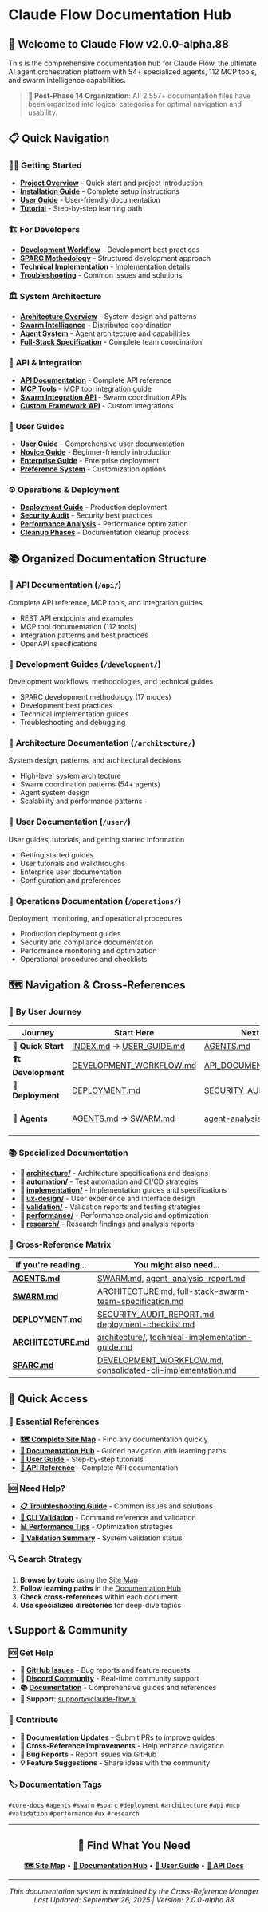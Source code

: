 # Claude Flow Documentation Hub

## 🚀 Welcome to Claude Flow v2.0.0-alpha.88

This is the comprehensive documentation hub for Claude Flow, the ultimate AI agent orchestration platform with 54+ specialized agents, 112 MCP tools, and swarm intelligence capabilities.

> **🎯 Post-Phase 14 Organization**: All 2,557+ documentation files have been organized into logical categories for optimal navigation and usability.

## 📋 Quick Navigation

### 🏃‍♂️ **Getting Started**
- **[Project Overview](../README.md)** - Quick start and project introduction
- **[Installation Guide](operations/DEPLOYMENT.md)** - Complete setup instructions
- **[User Guide](user/USER_GUIDE.md)** - User-friendly documentation
- **[Tutorial](user/tutorial.md)** - Step-by-step learning path

### 🏗️ **For Developers**
- **[Development Workflow](development/DEVELOPMENT_WORKFLOW.md)** - Development best practices
- **[SPARC Methodology](development/SPARC.md)** - Structured development approach
- **[Technical Implementation](development/technical-implementation-guide.md)** - Implementation details
- **[Troubleshooting](development/troubleshooting.md)** - Common issues and solutions

### 🏛️ **System Architecture**
- **[Architecture Overview](architecture/ARCHITECTURE.md)** - System design and patterns
- **[Swarm Intelligence](architecture/SWARM.md)** - Distributed coordination
- **[Agent System](architecture/AGENTS.md)** - Agent architecture and capabilities
- **[Full-Stack Specification](architecture/full-stack-swarm-team-specification.md)** - Complete team coordination

### 📡 **API & Integration**
- **[API Documentation](api/API_DOCUMENTATION.md)** - Complete API reference
- **[MCP Tools](api/MCP_TOOLS.md)** - MCP tool integration guide
- **[Swarm Integration API](api/mcp-swarm-integration-api.md)** - Swarm coordination APIs
- **[Custom Framework API](api/custom-framework-api.md)** - Custom integrations

### 👥 **User Guides**
- **[User Guide](user/USER_GUIDE.md)** - Comprehensive user documentation
- **[Novice Guide](user/novice-user-guide.md)** - Beginner-friendly introduction
- **[Enterprise Guide](user/enterprise-stakeholder-guide.md)** - Enterprise deployment
- **[Preference System](user/PREFERENCE_SYSTEM_GUIDE.md)** - Customization options

### ⚙️ **Operations & Deployment**
- **[Deployment Guide](operations/DEPLOYMENT.md)** - Production deployment
- **[Security Audit](operations/SECURITY_AUDIT_REPORT.md)** - Security best practices
- **[Performance Analysis](operations/performance-analysis-report.md)** - Performance optimization
- **[Cleanup Phases](operations/cleanup-phases/)** - Documentation cleanup process

## 📚 **Organized Documentation Structure**

### 📁 **API Documentation** (`/api/`)
Complete API reference, MCP tools, and integration guides
- REST API endpoints and examples
- MCP tool documentation (112 tools)
- Integration patterns and best practices
- OpenAPI specifications

### 📁 **Development Guides** (`/development/`)
Development workflows, methodologies, and technical guides
- SPARC development methodology (17 modes)
- Development best practices
- Technical implementation guides
- Troubleshooting and debugging

### 📁 **Architecture Documentation** (`/architecture/`)
System design, patterns, and architectural decisions
- High-level system architecture
- Swarm coordination patterns (54+ agents)
- Agent system design
- Scalability and performance patterns

### 📁 **User Documentation** (`/user/`)
User guides, tutorials, and getting started information
- Getting started guides
- User tutorials and walkthroughs
- Enterprise user documentation
- Configuration and preferences

### 📁 **Operations Documentation** (`/operations/`)
Deployment, monitoring, and operational procedures
- Production deployment guides
- Security and compliance documentation
- Performance monitoring and optimization
- Operational procedures and checklists

## 🗺️ **Navigation & Cross-References**

### 🎯 **By User Journey**
| Journey | Start Here | Next Steps | Advanced |
|---------|------------|------------|----------|
| **🚀 Quick Start** | [INDEX.md](INDEX.md) → [USER_GUIDE.md](USER_GUIDE.md) | [AGENTS.md](AGENTS.md) | [SPARC.md](SPARC.md) |
| **🏗️ Development** | [DEVELOPMENT_WORKFLOW.md](DEVELOPMENT_WORKFLOW.md) | [API_DOCUMENTATION.md](API_DOCUMENTATION.md) | [ARCHITECTURE.md](ARCHITECTURE.md) |
| **🚀 Deployment** | [DEPLOYMENT.md](DEPLOYMENT.md) | [SECURITY_AUDIT_REPORT.md](SECURITY_AUDIT_REPORT.md) | [architecture/](architecture/) |
| **🤖 Agents** | [AGENTS.md](AGENTS.md) → [SWARM.md](SWARM.md) | [agent-analysis-report.md](agent-analysis-report.md) | [agent-scope-creep-prevention-guide.md](agent-scope-creep-prevention-guide.md) |

### 📚 **Specialized Documentation**
- **📁 [architecture/](architecture/)** - Architecture specifications and designs
- **📁 [automation/](automation/)** - Test automation and CI/CD strategies
- **📁 [implementation/](implementation/)** - Implementation guides and specifications
- **📁 [ux-design/](ux-design/)** - User experience and interface design
- **📁 [validation/](validation/)** - Validation reports and testing strategies
- **📁 [performance/](performance/)** - Performance analysis and optimization
- **📁 [research/](research/)** - Research findings and analysis reports

### 🔗 **Cross-Reference Matrix**
| If you're reading... | You might also need... |
|---------------------|------------------------|
| **[AGENTS.md](AGENTS.md)** | [SWARM.md](SWARM.md), [agent-analysis-report.md](agent-analysis-report.md) |
| **[SWARM.md](SWARM.md)** | [ARCHITECTURE.md](ARCHITECTURE.md), [full-stack-swarm-team-specification.md](full-stack-swarm-team-specification.md) |
| **[DEPLOYMENT.md](DEPLOYMENT.md)** | [SECURITY_AUDIT_REPORT.md](SECURITY_AUDIT_REPORT.md), [deployment-checklist.md](deployment-checklist.md) |
| **[ARCHITECTURE.md](ARCHITECTURE.md)** | [architecture/](architecture/), [technical-implementation-guide.md](technical-implementation-guide.md) |
| **[SPARC.md](SPARC.md)** | [DEVELOPMENT_WORKFLOW.md](DEVELOPMENT_WORKFLOW.md), [consolidated-cli-implementation.md](consolidated-cli-implementation.md) |

## 🚀 Quick Access

### 🎯 **Essential References**
- **[🗺️ Complete Site Map](SITE_MAP.md)** - Find any documentation quickly
- **[📖 Documentation Hub](INDEX.md)** - Guided navigation with learning paths
- **[🎯 User Guide](USER_GUIDE.md)** - Step-by-step tutorials
- **[🔧 API Reference](API_DOCUMENTATION.md)** - Complete API documentation

### 🆘 **Need Help?**
- **[📋 Troubleshooting Guide](troubleshooting.md)** - Common issues and solutions
- **[🎯 CLI Validation](cli-validation-report.md)** - Command reference and validation
- **[📊 Performance Tips](performance-analysis-report.md)** - Optimization strategies
- **[📝 Validation Summary](validation-executive-summary.md)** - System validation status

### 🔍 **Search Strategy**
1. **Browse by topic** using the [Site Map](SITE_MAP.md)
2. **Follow learning paths** in the [Documentation Hub](INDEX.md)
3. **Check cross-references** within each document
4. **Use specialized directories** for deep-dive topics

## 📞 Support & Community

### 🆘 **Get Help**
- **🐛 [GitHub Issues](https://github.com/ruvnet/claude-flow/issues)** - Bug reports and feature requests
- **💬 [Discord Community](https://discord.gg/claude-flow)** - Real-time community support
- **📚 [Documentation](SITE_MAP.md)** - Comprehensive guides and references
- **📧 Support**: support@claude-flow.ai

### 🤝 **Contribute**
- **📝 Documentation Updates** - Submit PRs to improve guides
- **🔗 Cross-Reference Improvements** - Help enhance navigation
- **🐛 Bug Reports** - Report issues via GitHub
- **💡 Feature Suggestions** - Share ideas with the community

### 🏷️ **Documentation Tags**
`#core-docs` `#agents` `#swarm` `#sparc` `#deployment` `#architecture` `#api` `#mcp` `#validation` `#performance` `#ux` `#research`

---

<div align="center">

## 🎯 **Find What You Need**

**[🗺️ Site Map](SITE_MAP.md)** • **[📖 Documentation Hub](INDEX.md)** • **[🎯 User Guide](USER_GUIDE.md)** • **[🔧 API Docs](API_DOCUMENTATION.md)**

---

*This documentation system is maintained by the Cross-Reference Manager*
*Last Updated: September 26, 2025 | Version: 2.0.0-alpha.88*

</div>